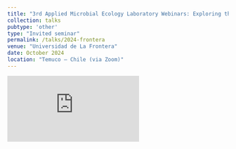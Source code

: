 ```yaml
---
title: "3rd Applied Microbial Ecology Laboratory Webinars: Exploring the ecology of the microbial world - 'Frogs, Fronds and Firmicutes - Investigating the relationships between aquatic organisms and their microbiomes in the lab and in the sea'"
collection: talks
pubtype: 'other'
type: "Invited seminar"
permalink: /talks/2024-frontera
venue: "Universidad de La Frontera"
date: October 2024
location: "Temuco – Chile (via Zoom)"
---
```

![Slide3](https://github.com/user-attachments/files/17605551/Frontera_frogs-fronds-firmicutes.pdf)

